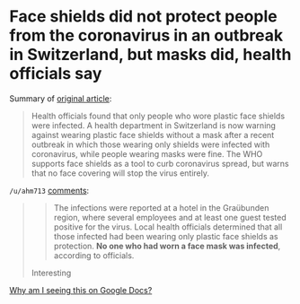 # Face shields did not protect people from the coronavirus in an outbreak in Switzerland, but masks did, health officials say

Summary of [original article](https://www.yahoo.com/news/face-shields-did-not-protect-150500925.html):

> Health officials found that only people who wore plastic face shields were infected. A health department in Switzerland is now warning against wearing plastic face shields without a mask after a recent outbreak in which those wearing only shields were infected with coronavirus, while people wearing masks were fine. The WHO supports face shields as a tool to curb coronavirus spread, but warns that no face covering will stop the virus entirely.

`/u/ahm713` [comments](https://www.reddit.com/r/worldnews/comments/hw3vsj/face_shields_did_not_protect_people_from_the/):

> > The infections were reported at a hotel in the Graübunden region, where several employees and at least one guest tested positive for the virus. Local health officials determined that all those infected had been wearing only plastic face shields as protection. **No one who had worn a face mask was infected**, according to officials. 
> 
> Interesting

[Why am I seeing this on Google Docs?](https://docs.google.com/document/d/1Dc6We63vOXIZsc0op-Bt4abqkYjXzOigalQqFxmvvbM/edit?usp=sharing)

